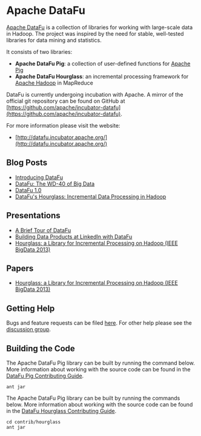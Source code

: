 # Apache DataFu

[Apache DataFu](http://datafu.incubator.apache.org) is a collection of libraries for working with large-scale data in Hadoop.
The project was inspired by the need for stable, well-tested libraries for data mining and statistics.

It consists of two libraries:

* **Apache DataFu Pig**: a collection of user-defined functions for [Apache Pig](http://pig.apache.org/)
* **Apache DataFu Hourglass**: an incremental processing framework for [Apache Hadoop](http://hadoop.apache.org/) in MapReduce

DataFu is currently undergoing incubation with Apache.  A mirror of the official git repository can be found on GitHub at [https://github.com/apache/incubator-datafu](https://github.com/apache/incubator-datafu).

For more information please visit the website:

* [http://datafu.incubator.apache.org/](http://datafu.incubator.apache.org/)

## Blog Posts

* [Introducing DataFu](http://datafu.incubator.apache.org/blog/2012/01/10/introducing-datafu.html)
* [DataFu: The WD-40 of Big Data](http://datafu.incubator.apache.org/blog/2013/01/24/datafu-the-wd-40-of-big-data.html)
* [DataFu 1.0](http://datafu.incubator.apache.org/blog/2013/09/04/datafu-1-0.html)
* [DataFu's Hourglass: Incremental Data Processing in Hadoop](http://datafu.incubator.apache.org/blog/2013/10/03/datafus-hourglass-incremental-data-processing-in-hadoop.html)

## Presentations

* [A Brief Tour of DataFu](http://www.slideshare.net/matthewterencehayes/datafu)
* [Building Data Products at LinkedIn with DataFu](http://www.slideshare.net/matthewterencehayes/building-data-products-at-linkedin-with-datafu)
* [Hourglass: a Library for Incremental Processing on Hadoop (IEEE BigData 2013)](http://www.slideshare.net/matthewterencehayes/hourglass-a-library-for-incremental-processing-on-hadoop)

## Papers

* [Hourglass: a Library for Incremental Processing on Hadoop (IEEE BigData 2013)](http://www.slideshare.net/matthewterencehayes/hourglass-27038297)

## Getting Help

Bugs and feature requests can be filed [here](https://issues.apache.org/jira/browse/DATAFU).  For other help please see the [discussion group](http://groups.google.com/group/datafu).

## Building the Code

The Apache DataFu Pig library can be built by running the command below.  More information about working with the source
code can be found in the [DataFu Pig Contributing Guide](http://datafu.incubator.apache.org/docs/datafu/contributing.html).

```
ant jar
```

The Apache DataFu Pig library can be built by running the commands below.  More information about working with the source
code can be found in the [DataFu Hourglass Contributing Guide](http://datafu.incubator.apache.org/docs/hourglass/contributing.html).

```
cd contrib/hourglass
ant jar
```
